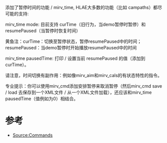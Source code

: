 添加了暂停时间的功能 / mirv_time, HLAE大多数的功能（比如 campaths）都尽可能的支持:

mirv_time mode: 目前支持 curTime（旧行为，当demo暂停时暂停）和 resumePaused（当暂停时恢复时间）

黄鱼注：curTime：切换至暂停状态，暂停resumePaused中的时间；resumePaused：当demo暂停时开始播放resumePaused中的时间

mirv_time pausedTime: 打印 / 设置当前 resumePaused 的值（添加到 curTime）。

请注意，时间切换有副作用：例如像mirv_aim和mirv_cals的有状态特性的指令。

专业提示：你可以使用mirv_cmd添加安排暂停来取消暂停（然后mirv_cmd save / load 去保存到一个XML文件 / 从一个XML文件加载），还应该和mirv_time pausedTime（值例如为0）相结合。

# 参考

* [Source:Commands](https://github.com/advancedfx/advancedfx/wiki/Source%3ACommands)